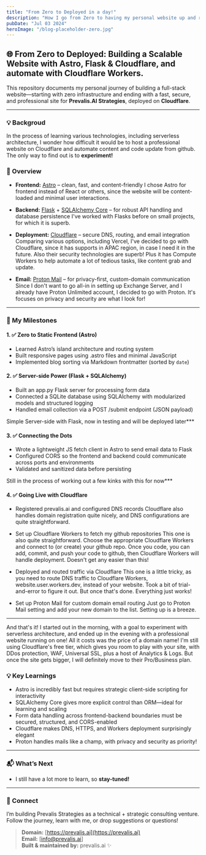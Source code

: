 ```yaml
---
title: "From Zero to Deployed in a day!"
description: "How I go from Zero to having my personal website up and running in a day using cloudflare!"
pubDate: "Jul 03 2024"
heroImage: "/blog-placeholder-zero.jpg"
---
```


## 🌐 From Zero to Deployed: Building a Scalable Website with Astro, Flask & Cloudflare, and automate with Cloudflare Workers.

This repository documents my personal journey of building a full-stack website—starting with zero infrastructure and ending with a fast, secure, and professional site for **Prevalis.AI Strategies**, deployed on **Cloudflare**.

---

### 💡 Backgroud

In the process of learning various technologies, including serverless architecture, I wonder how difficult it would be to host a professional website on Cloudflare and automate content and code update from github. The only way to find out is to **experiment!**

### 🚀 Overview

- **Frontend:** [Astro](https://astro.build/) – clean, fast, and content-friendly
I chose Astro for frontend instead of React or others, since the website will be content-loaded and minimal user interactions.

- **Backend:** [Flask](https://flask.palletsprojects.com/) + [SQLAlchemy Core](https://docs.sqlalchemy.org/core/) – for robust API handling and database persistence
I've worked with Flasks before on small projects, for which it is superb.

- **Deployment:** [Cloudflare](https://www.cloudflare.com/) – secure DNS, routing, and email integration
Comparing various options, including Vercel, I've decided to go with Cloudflare, since it has supports in APAC region, in case I need it in the future. Also their security technologies are superb! Plus it has Compute Workers to help automate a lot of tedious tasks, like content grab and update.

- **Email:** [Proton Mail](https://proton.me/) – for privacy-first, custom-domain communication
Since I don't want to go all-in in setting up Exchange Server, and I already have Proton Unlimited account, I decided to go with Proton. It's focuses on privacy and security are what I look for! 
---

### 🧭 My Milestones

#### 1. ✅ Zero to Static Frontend (Astro)

- Learned Astro’s island architecture and routing system
- Built responsive pages using .astro files and minimal JavaScript
- Implemented blog sorting via Markdown frontmatter (sorted by `date`)

#### 2. ✅ Server-side Power (Flask + SQLAlchemy)

- Built an app.py Flask server for processing form data
- Connected a SQLite database using SQLAlchemy with modularized models and structured logging
- Handled email collection via a POST /submit endpoint (JSON payload)

Simple Server-side with Flask, now in testing and will be deployed later***

#### 3. ✅ Connecting the Dots

- Wrote a lightweight JS fetch client in Astro to send email data to Flask
- Configured CORS so the frontend and backend could communicate across ports and environments
- Validated and sanitized data before persisting

Still in the process of working out a few kinks with this for now***

#### 4. ✅ Going Live with Cloudflare

- Registered prevalis.ai and configured DNS records
Cloudflare also handles domain registration quite nicely, and DNS configurations are quite straightforward.

- Set up Cloudflare Workers to fetch my github repositories
This one is also quite straightforward. Choose the appropriate Cloudflare Workers and connect to (or create) your github repo. Once you code, you can add, commit, and push your code to github, then Cloudflare Workers will handle deployment. Doesn't get any easier than this! 


- Deployed and routed traffic via Cloudflare
This one is a little tricky, as you need to route DNS traffic to Cloudflare Workers, website.user.workers.dev, instead of your website. Took a bit of trial-and-error to figure it out. But once that's done. Everything just works!


- Set up Proton Mail for custom domain email routing
Just go to Proton Mail setting and add your new domain to the list. Setting up is a breeze.
---

And that's it! I started out in the morning, with a goal to experiment with serverless architecture, and ended up in the evening with a professional website running on one! All it costs was the price of a domain name! I'm still using Cloudflare's free tier, which gives you room to play with your site, with DDos protection, WAF, Universal SSL, plus a host of Analytics & Logs. But once the site gets bigger, I will definitely move to their Pro/Business plan.


### 💡 Key Learnings

- Astro is incredibly fast but requires strategic client-side scripting for interactivity
- SQLAlchemy Core gives more explicit control than ORM—ideal for learning and scaling
- Form data handling across frontend-backend boundaries must be secured, structured, and CORS-enabled
- Cloudflare makes DNS, HTTPS, and Workers deployment surprisingly elegant
- Proton handles mails like a champ, with privacy and security as priority! 

---

### 📬 What’s Next
- I still have a lot more to learn, so **stay-tuned!**
---

### 🔗 Connect

I’m building Prevalis Strategies as a technical + strategic consulting venture. Follow the journey, learn with me, or drop suggestions or questions!

> **Domain:** [https://prevalis.ai](https://prevalis.ai)  
> **Email:** [info@prevalis.ai]  
> **Built & maintained by:** prevalis.ai ✨